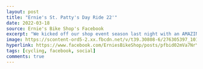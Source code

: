 ```yaml
---
layout: post
title: "Ernie's St. Patty's Day Ride 22'"
date: 2022-03-18
source: Ernie's Bike Shop's Facebook
excerpt: "We kicked off our shop event season last night with an AMAZING St Paddy's Day ride! Thanks to the 40+ riders who came to enjoy the Towpath, the beautiful weather, and tunes and dinner on our porch afterward. (The corned beef went too fast for pics!)"
image: https://scontent-ord5-2.xx.fbcdn.net/v/t39.30808-6/276305397_10165744551565276_7379356885309482382_n.jpg?_nc_cat=104&ccb=1-7&_nc_sid=3635dc&_nc_ohc=1jYfWXWG5DEAX__cFva&_nc_ht=scontent-ord5-2.xx&oh=00_AfCd92hNYb3DvVHAGE91I8TNXesgaltsiH05Tg7bo7RHVA&oe=6572C0DD
hyperlink: https://www.facebook.com/ErniesBikeShop/posts/pfbid02mVa7NrYe6oUL6h2TnMRme98RGK5pH5H26JNyFz1KQd8gCd2YQMR91BiCFMRWRpWNl
tags: [cycling, facebook, social]
comments: true
---
```

